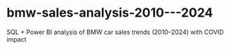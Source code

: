 # bmw-sales-analysis-2010---2024
SQL + Power BI analysis of BMW car sales trends (2010–2024) with COVID impact
